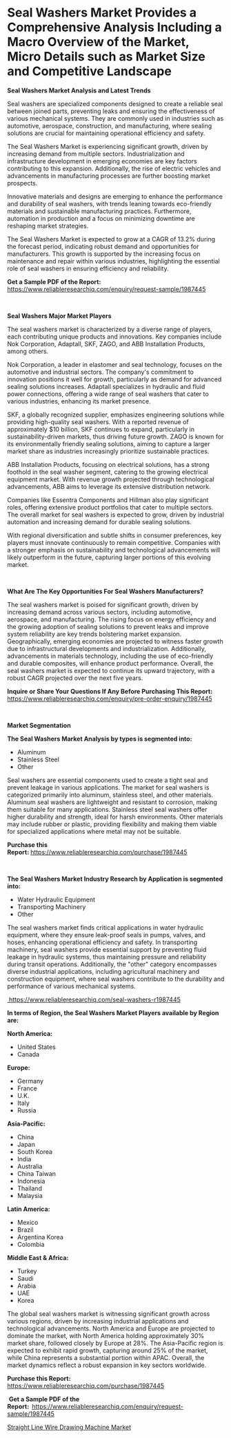 <p><h1>Seal Washers Market Provides a Comprehensive Analysis Including a Macro Overview of the Market, Micro Details such as Market Size and Competitive Landscape</h1></p><p><strong>Seal Washers Market Analysis and Latest Trends</strong></p>
<p><p>Seal washers are specialized components designed to create a reliable seal between joined parts, preventing leaks and ensuring the effectiveness of various mechanical systems. They are commonly used in industries such as automotive, aerospace, construction, and manufacturing, where sealing solutions are crucial for maintaining operational efficiency and safety.</p><p>The Seal Washers Market is experiencing significant growth, driven by increasing demand from multiple sectors. Industrialization and infrastructure development in emerging economies are key factors contributing to this expansion. Additionally, the rise of electric vehicles and advancements in manufacturing processes are further boosting market prospects. </p><p>Innovative materials and designs are emerging to enhance the performance and durability of seal washers, with trends leaning towards eco-friendly materials and sustainable manufacturing practices. Furthermore, automation in production and a focus on minimizing downtime are reshaping market strategies.</p><p>The Seal Washers Market is expected to grow at a CAGR of 13.2% during the forecast period, indicating robust demand and opportunities for manufacturers. This growth is supported by the increasing focus on maintenance and repair within various industries, highlighting the essential role of seal washers in ensuring efficiency and reliability.</p></p>
<p><strong>Get a Sample PDF of the Report:&nbsp;</strong> <a href="https://www.reliableresearchiq.com/enquiry/request-sample/1987445?utm_campaign=2200&utm_medium=2&utm_source=Github&utm_content=ia&utm_term=20022025&utm_id=seal-washers">https://www.reliableresearchiq.com/enquiry/request-sample/1987445</a></p>
<p>&nbsp;</p>
<p><strong>Seal Washers Major Market Players</strong></p>
<p><p>The seal washers market is characterized by a diverse range of players, each contributing unique products and innovations. Key companies include Nok Corporation, Adaptall, SKF, ZAGO, and ABB Installation Products, among others. </p><p>Nok Corporation, a leader in elastomer and seal technology, focuses on the automotive and industrial sectors. The company's commitment to innovation positions it well for growth, particularly as demand for advanced sealing solutions increases. Adaptall specializes in hydraulic and fluid power connections, offering a wide range of seal washers that cater to various industries, enhancing its market presence.</p><p>SKF, a globally recognized supplier, emphasizes engineering solutions while providing high-quality seal washers. With a reported revenue of approximately $10 billion, SKF continues to expand, particularly in sustainability-driven markets, thus driving future growth. ZAGO is known for its environmentally friendly sealing solutions, aiming to capture a larger market share as industries increasingly prioritize sustainable practices.</p><p>ABB Installation Products, focusing on electrical solutions, has a strong foothold in the seal washer segment, catering to the growing electrical equipment market. With revenue growth projected through technological advancements, ABB aims to leverage its extensive distribution network.</p><p>Companies like Essentra Components and Hillman also play significant roles, offering extensive product portfolios that cater to multiple sectors. The overall market for seal washers is expected to grow, driven by industrial automation and increasing demand for durable sealing solutions.</p><p>With regional diversification and subtle shifts in consumer preferences, key players must innovate continuously to remain competitive. Companies with a stronger emphasis on sustainability and technological advancements will likely outperform in the future, capturing larger portions of this evolving market.</p></p>
<p>&nbsp;</p>
<p><strong>What Are The Key Opportunities For Seal Washers Manufacturers?</strong></p>
<p><p>The seal washers market is poised for significant growth, driven by increasing demand across various sectors, including automotive, aerospace, and manufacturing. The rising focus on energy efficiency and the growing adoption of sealing solutions to prevent leaks and improve system reliability are key trends bolstering market expansion. Geographically, emerging economies are projected to witness faster growth due to infrastructural developments and industrialization. Additionally, advancements in materials technology, including the use of eco-friendly and durable composites, will enhance product performance. Overall, the seal washers market is expected to continue its upward trajectory, with a robust CAGR projected over the next five years.</p></p>
<p><strong>Inquire or Share Your Questions If Any Before Purchasing This Report:</strong> <a href="https://www.reliableresearchiq.com/enquiry/pre-order-enquiry/1987445?utm_campaign=2200&utm_medium=2&utm_source=Github&utm_content=ia&utm_term=20022025&utm_id=seal-washers">https://www.reliableresearchiq.com/enquiry/pre-order-enquiry/1987445</a></p>
<p>&nbsp;</p>
<p><strong>Market Segmentation</strong></p>
<p><strong>The Seal Washers Market Analysis by types is segmented into:</strong></p>
<p><ul><li>Aluminum</li><li>Stainless Steel</li><li>Other</li></ul></p>
<p><p>Seal washers are essential components used to create a tight seal and prevent leakage in various applications. The market for seal washers is categorized primarily into aluminum, stainless steel, and other materials. Aluminum seal washers are lightweight and resistant to corrosion, making them suitable for many applications. Stainless steel seal washers offer higher durability and strength, ideal for harsh environments. Other materials may include rubber or plastic, providing flexibility and making them viable for specialized applications where metal may not be suitable.</p></p>
<p><strong>Purchase this Report:&nbsp;</strong><a href="https://www.reliableresearchiq.com/purchase/1987445?utm_campaign=2200&utm_medium=2&utm_source=Github&utm_content=ia&utm_term=20022025&utm_id=seal-washers">https://www.reliableresearchiq.com/purchase/1987445</a></p>
<p>&nbsp;</p>
<p><strong>The Seal Washers Market Industry Research by Application is segmented into:</strong></p>
<p><ul><li>Water Hydraulic Equipment</li><li>Transporting Machinery</li><li>Other</li></ul></p>
<p><p>The seal washers market finds critical applications in water hydraulic equipment, where they ensure leak-proof seals in pumps, valves, and hoses, enhancing operational efficiency and safety. In transporting machinery, seal washers provide essential support by preventing fluid leakage in hydraulic systems, thus maintaining pressure and reliability during transit operations. Additionally, the "other" category encompasses diverse industrial applications, including agricultural machinery and construction equipment, where seal washers contribute to the durability and performance of various mechanical systems.</p></p>
<p><a href="https://www.reliableresearchiq.com/seal-washers-r1987445?utm_campaign=2200&utm_medium=2&utm_source=Github&utm_content=ia&utm_term=20022025&utm_id=seal-washers">&nbsp;https://www.reliableresearchiq.com/seal-washers-r1987445</a></p>
<p><strong>In terms of Region, the Seal Washers Market Players available by Region are:</strong></p>
<p>
    <p> <strong> North America: </strong>
        <ul>
            <li>United States</li>
            <li>Canada</li>
        </ul>
        </p> 
    <p> <strong> Europe: </strong>
        <ul>
            <li>Germany</li>
            <li>France</li>
            <li>U.K.</li>
            <li>Italy</li>
            <li>Russia</li>
        </ul>
        </p> 
    <p> <strong> Asia-Pacific: </strong>
        <ul>
            <li>China</li>
            <li>Japan</li>
            <li>South Korea</li>
            <li>India</li>
            <li>Australia</li>
            <li>China Taiwan</li>
            <li>Indonesia</li>
            <li>Thailand</li>
            <li>Malaysia</li>
        </ul>
        </p> 
    <p> <strong> Latin America: </strong>
        <ul>
            <li>Mexico</li>
            <li>Brazil</li>
            <li>Argentina Korea</li>
            <li>Colombia</li>
        </ul>
        </p> 
    <p> <strong> Middle East & Africa: </strong>
        <ul>
            <li>Turkey</li>
            <li>Saudi</li>
            <li>Arabia</li>
            <li>UAE</li>
            <li>Korea</li>
        </ul>
    </p>
    </p>
<p><p>The global seal washers market is witnessing significant growth across various regions, driven by increasing industrial applications and technological advancements. North America and Europe are projected to dominate the market, with North America holding approximately 30% market share, followed closely by Europe at 28%. The Asia-Pacific region is expected to exhibit rapid growth, capturing around 25% of the market, while China represents a substantial portion within APAC. Overall, the market dynamics reflect a robust expansion in key sectors worldwide.</p></p>
<p><strong>Purchase this Report: </strong><a href="https://www.reliableresearchiq.com/purchase/1987445?utm_campaign=2200&utm_medium=2&utm_source=Github&utm_content=ia&utm_term=20022025&utm_id=seal-washers">https://www.reliableresearchiq.com/purchase/1987445</a></p>
<p>&nbsp;<strong>Get a Sample PDF of the Report:&nbsp;&nbsp;</strong><a href="https://www.reliableresearchiq.com/enquiry/request-sample/1987445?utm_campaign=2200&utm_medium=2&utm_source=Github&utm_content=ia&utm_term=20022025&utm_id=seal-washers">https://www.reliableresearchiq.com/enquiry/request-sample/1987445</a></p>
<p><strong></strong></p>
<p><p><a href="https://github.com/shondapmbau/Market-Research-Report-List-1/blob/main/straight-line-wire-drawing-machine-market.md?utm_campaign=2200&utm_medium=2&utm_source=Github&utm_content=ia&utm_term=20022025&utm_id=seal-washers">Straight Line Wire Drawing Machine Market</a></p></p>